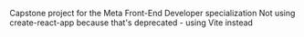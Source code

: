 Capstone project for the Meta Front-End Developer specialization
Not using create-react-app because that's deprecated - using Vite instead
